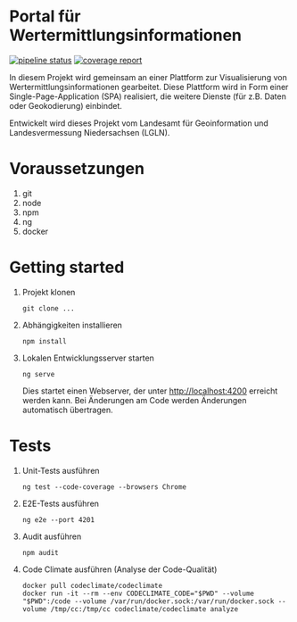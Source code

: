# Portal für Wertermittlungsinformationen

[![pipeline status](https://gitlab.com/lgln/power.ni/power-frontend/badges/master/pipeline.svg)](https://gitlab.com/lgln/power.ni/power-frontend/-/commits/master)
[![coverage report](https://gitlab.com/lgln/power.ni/power-frontend/badges/master/coverage.svg)](https://gitlab.com/lgln/power.ni/power-frontend/-/commits/master)

In diesem Projekt wird gemeinsam an einer Plattform zur Visualisierung von Wertermittlungsinformationen gearbeitet.
Diese Plattform wird in Form einer Single-Page-Application (SPA) realisiert, die weitere Dienste (für z.B. Daten oder 
Geokodierung) einbindet. 

Entwickelt wird dieses Projekt vom Landesamt für Geoinformation und Landesvermessung Niedersachsen (LGLN).

# Voraussetzungen

1. git
2. node
3. npm
4. ng
5. docker

# Getting started

1. Projekt klonen  
    ```
   git clone ... 
   ```
2. Abhängigkeiten installieren  
    ```
    npm install
   ```
    
3. Lokalen Entwicklungsserver starten  
    ```
    ng serve
   ```  
    Dies startet einen Webserver, der unter [http://localhost:4200](http://localhost:4200) erreicht werden kann.
    Bei Änderungen am Code werden Änderungen automatisch übertragen. 
 
# Tests

1. Unit-Tests ausführen
   ```
   ng test --code-coverage --browsers Chrome
   ```

2. E2E-Tests ausführen
   ```
   ng e2e --port 4201
   ```
 
3. Audit ausführen
   ```
   npm audit
   ```

4. Code Climate ausführen (Analyse der Code-Qualität)
   ```
   docker pull codeclimate/codeclimate
   docker run -it --rm --env CODECLIMATE_CODE="$PWD" --volume "$PWD":/code --volume /var/run/docker.sock:/var/run/docker.sock --volume /tmp/cc:/tmp/cc codeclimate/codeclimate analyze
   ```
